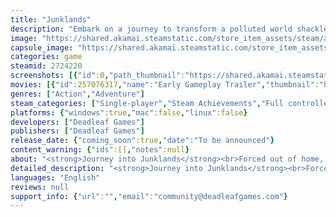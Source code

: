 ```yaml
---
title: "Junklands"
description: "Embark on a journey to transform a polluted world shackled by its toxic overlords. Explore the lands, brave the environment, battle polluting foes and clean up a dying world in an epic 3D action-adventure."
image: "https://shared.akamai.steamstatic.com/store_item_assets/steam/apps/2724220/header.jpg?t=1732505592"
capsule_image: "https://shared.akamai.steamstatic.com/store_item_assets/steam/apps/2724220/capsule_231x87.jpg?t=1732505592"
categories: game
steamid: 2724220
screenshots: [{"id":0,"path_thumbnail":"https://shared.akamai.steamstatic.com/store_item_assets/steam/apps/2724220/ss_18637972d0bf56d8cb06a478de1830d61e918d76.600x338.jpg?t=1732505592","path_full":"https://shared.akamai.steamstatic.com/store_item_assets/steam/apps/2724220/ss_18637972d0bf56d8cb06a478de1830d61e918d76.1920x1080.jpg?t=1732505592"},{"id":1,"path_thumbnail":"https://shared.akamai.steamstatic.com/store_item_assets/steam/apps/2724220/ss_12746bc3e6794adaea55e24993defdd98af76f23.600x338.jpg?t=1732505592","path_full":"https://shared.akamai.steamstatic.com/store_item_assets/steam/apps/2724220/ss_12746bc3e6794adaea55e24993defdd98af76f23.1920x1080.jpg?t=1732505592"},{"id":2,"path_thumbnail":"https://shared.akamai.steamstatic.com/store_item_assets/steam/apps/2724220/ss_5dd7267d0de43bfa5ec190ecd41591a8740e4698.600x338.jpg?t=1732505592","path_full":"https://shared.akamai.steamstatic.com/store_item_assets/steam/apps/2724220/ss_5dd7267d0de43bfa5ec190ecd41591a8740e4698.1920x1080.jpg?t=1732505592"},{"id":3,"path_thumbnail":"https://shared.akamai.steamstatic.com/store_item_assets/steam/apps/2724220/ss_268eebfbd902037f19bce95d4b59b55e2f869fe3.600x338.jpg?t=1732505592","path_full":"https://shared.akamai.steamstatic.com/store_item_assets/steam/apps/2724220/ss_268eebfbd902037f19bce95d4b59b55e2f869fe3.1920x1080.jpg?t=1732505592"},{"id":4,"path_thumbnail":"https://shared.akamai.steamstatic.com/store_item_assets/steam/apps/2724220/ss_9bc8ba078e9a4a0aad45bca24bae1ded4b764125.600x338.jpg?t=1732505592","path_full":"https://shared.akamai.steamstatic.com/store_item_assets/steam/apps/2724220/ss_9bc8ba078e9a4a0aad45bca24bae1ded4b764125.1920x1080.jpg?t=1732505592"},{"id":5,"path_thumbnail":"https://shared.akamai.steamstatic.com/store_item_assets/steam/apps/2724220/ss_4b22c57485f5cf1016ab75764e1a89b2f7f5c531.600x338.jpg?t=1732505592","path_full":"https://shared.akamai.steamstatic.com/store_item_assets/steam/apps/2724220/ss_4b22c57485f5cf1016ab75764e1a89b2f7f5c531.1920x1080.jpg?t=1732505592"},{"id":6,"path_thumbnail":"https://shared.akamai.steamstatic.com/store_item_assets/steam/apps/2724220/ss_4062a35a637d423f7b85e73f69e7d7e35d431753.600x338.jpg?t=1732505592","path_full":"https://shared.akamai.steamstatic.com/store_item_assets/steam/apps/2724220/ss_4062a35a637d423f7b85e73f69e7d7e35d431753.1920x1080.jpg?t=1732505592"},{"id":7,"path_thumbnail":"https://shared.akamai.steamstatic.com/store_item_assets/steam/apps/2724220/ss_072df10316bfda383d1d03984801c426f018f43b.600x338.jpg?t=1732505592","path_full":"https://shared.akamai.steamstatic.com/store_item_assets/steam/apps/2724220/ss_072df10316bfda383d1d03984801c426f018f43b.1920x1080.jpg?t=1732505592"},{"id":8,"path_thumbnail":"https://shared.akamai.steamstatic.com/store_item_assets/steam/apps/2724220/ss_7d446a37eff9b99cbd15fc97f7342305bb3515ac.600x338.jpg?t=1732505592","path_full":"https://shared.akamai.steamstatic.com/store_item_assets/steam/apps/2724220/ss_7d446a37eff9b99cbd15fc97f7342305bb3515ac.1920x1080.jpg?t=1732505592"}]
movies: [{"id":257076317,"name":"Early Gameplay Trailer","thumbnail":"https://shared.akamai.steamstatic.com/store_item_assets/steam/apps/257076317/0a427e4e3ad52bc825804c5d099148053ba96f9d/movie_600x337.jpg?t=1732505584","webm":{"480":"http://video.akamai.steamstatic.com/store_trailers/257076317/movie480_vp9.webm?t=1732505584","max":"http://video.akamai.steamstatic.com/store_trailers/257076317/movie_max_vp9.webm?t=1732505584"},"mp4":{"480":"http://video.akamai.steamstatic.com/store_trailers/257076317/movie480.mp4?t=1732505584","max":"http://video.akamai.steamstatic.com/store_trailers/257076317/movie_max.mp4?t=1732505584"},"highlight":true},{"id":256990029,"name":"Teaser 1","thumbnail":"https://shared.akamai.steamstatic.com/store_item_assets/steam/apps/256990029/movie.293x165.jpg?t=1703021421","webm":{"480":"http://video.akamai.steamstatic.com/store_trailers/256990029/movie480_vp9.webm?t=1703021421","max":"http://video.akamai.steamstatic.com/store_trailers/256990029/movie_max_vp9.webm?t=1703021421"},"mp4":{"480":"http://video.akamai.steamstatic.com/store_trailers/256990029/movie480.mp4?t=1703021421","max":"http://video.akamai.steamstatic.com/store_trailers/256990029/movie_max.mp4?t=1703021421"},"highlight":false}]
genres: ["Action","Adventure"]
steam_categories: ["Single-player","Steam Achievements","Full controller support","Steam Cloud"]
platforms: {"windows":true,"mac":false,"linux":false}
developers: ["Deadleaf Games"]
publishers: ["Deadleaf Games"]
release_date: {"coming_soon":true,"date":"To be announced"}
content_warning: {"ids":[],"notes":null}
about: "<strong>Journey into Junklands</strong><br>Forced out of home, Rahr, a paper fledgling is thrust into unfamiliar world. This place is not kind. The air hangs heavy with smog, the rivers ooze with sludge and the inhabitants will do anything to thrive...<br><br>Junklands is a 3D action-adventure that dives into a polluted world littered with all kinds of toxic foes, dangers, and treacherous places. Use your versatile Trash-lid Shield and the Green Orb to clean up the industrious forces plaguing the lands.<h2 class=\"bb_tag\">Gameplay Features:</h2><br><img class=\"bb_img\" src=\"https://shared.akamai.steamstatic.com/store_item_assets/steam/apps/2724220/extras/Banner_A.png?t=1732505592\" /><br><br><strong>EXPLORATION:</strong><br><ul class=\"bb_ul\"><li>Venture into a fantastically grim world where pollution has transformed the habitat. <br></li><li>Each area is uniquely affected by the polluted environment. <br></li><li>Explore an immersive, interconnecting realm and find your way in the world.</li></ul><br><br><img class=\"bb_img\" src=\"https://shared.akamai.steamstatic.com/store_item_assets/steam/apps/2724220/extras/Banner_B.png?t=1732505592\" /><br><strong>ABILITIES:</strong><br><ul class=\"bb_ul\"><li>Obtain elemental forms - <i>Walk on lava with metal skin.</i><br></li><li>Traverse the environment in style - <i>Shield Surf through the underground sewer ways.</i><br></li><li>Use your shield to solve puzzles - <i> Break through webbed barriers with your Cutter shield. </i></li></ul><br><br><img class=\"bb_img\" src=\"https://shared.akamai.steamstatic.com/store_item_assets/steam/apps/2724220/extras/Banner_C.png?t=1732505592\" /><br><strong>COMBAT:</strong><br><ul class=\"bb_ul\"><li>Face off in a distinct flavor of combat where the best offense is a well-timed defense!<br></li><li> Use your shield to block, throw, reflect and slash, or use the Green Orb to recycle foes. <br></li><li>Battle against a deadly variety of pollutants from sewer-sludge critters to coal-shoveling behemoths.</li></ul><br><br><img class=\"bb_img\" src=\"https://shared.akamai.steamstatic.com/store_item_assets/steam/apps/2724220/extras/Banner_D.png?t=1732505592\" /><br><strong>UPGRADES:</strong><br><ul class=\"bb_ul\"><li>Deposit collected scrap into Recyclers to craft power enhancing trinkets. <br></li><li>Equip your choice of trinkets to customize your playstyle.</li></ul><br><br><img class=\"bb_img\" src=\"https://shared.akamai.steamstatic.com/store_item_assets/steam/apps/2724220/extras/Banner_E.png?t=1732505592\" /><br><strong>IMPACT YOUR SURROUNDINGS:</strong><br><ul class=\"bb_ul\"><li>Save trapped critters.<br></li><li>Recycle enemies.<br></li><li>Clean up the waste.<br></li><li>Reveal hidden pathways. <br></li><li>Discover the changes your efforts unfold.</li></ul><br><br><br>Junklands puts a fresh spin on a classic action adventure and pulls you into an imaginatively quirky world born out of pollution. Embark on an environmentally epic tale and become the spark of hope that brings change to the lands."
detailed_description: "<strong>Journey into Junklands</strong><br>Forced out of home, Rahr, a paper fledgling is thrust into unfamiliar world. This place is not kind. The air hangs heavy with smog, the rivers ooze with sludge and the inhabitants will do anything to thrive...<br><br>Junklands is a 3D action-adventure that dives into a polluted world littered with all kinds of toxic foes, dangers, and treacherous places. Use your versatile Trash-lid Shield and the Green Orb to clean up the industrious forces plaguing the lands.<h2 class=\"bb_tag\">Gameplay Features:</h2><br><img class=\"bb_img\" src=\"https://shared.akamai.steamstatic.com/store_item_assets/steam/apps/2724220/extras/Banner_A.png?t=1732505592\" /><br><br><strong>EXPLORATION:</strong><br><ul class=\"bb_ul\"><li>Venture into a fantastically grim world where pollution has transformed the habitat. <br></li><li>Each area is uniquely affected by the polluted environment. <br></li><li>Explore an immersive, interconnecting realm and find your way in the world.</li></ul><br><br><img class=\"bb_img\" src=\"https://shared.akamai.steamstatic.com/store_item_assets/steam/apps/2724220/extras/Banner_B.png?t=1732505592\" /><br><strong>ABILITIES:</strong><br><ul class=\"bb_ul\"><li>Obtain elemental forms - <i>Walk on lava with metal skin.</i><br></li><li>Traverse the environment in style - <i>Shield Surf through the underground sewer ways.</i><br></li><li>Use your shield to solve puzzles - <i> Break through webbed barriers with your Cutter shield. </i></li></ul><br><br><img class=\"bb_img\" src=\"https://shared.akamai.steamstatic.com/store_item_assets/steam/apps/2724220/extras/Banner_C.png?t=1732505592\" /><br><strong>COMBAT:</strong><br><ul class=\"bb_ul\"><li>Face off in a distinct flavor of combat where the best offense is a well-timed defense!<br></li><li> Use your shield to block, throw, reflect and slash, or use the Green Orb to recycle foes. <br></li><li>Battle against a deadly variety of pollutants from sewer-sludge critters to coal-shoveling behemoths.</li></ul><br><br><img class=\"bb_img\" src=\"https://shared.akamai.steamstatic.com/store_item_assets/steam/apps/2724220/extras/Banner_D.png?t=1732505592\" /><br><strong>UPGRADES:</strong><br><ul class=\"bb_ul\"><li>Deposit collected scrap into Recyclers to craft power enhancing trinkets. <br></li><li>Equip your choice of trinkets to customize your playstyle.</li></ul><br><br><img class=\"bb_img\" src=\"https://shared.akamai.steamstatic.com/store_item_assets/steam/apps/2724220/extras/Banner_E.png?t=1732505592\" /><br><strong>IMPACT YOUR SURROUNDINGS:</strong><br><ul class=\"bb_ul\"><li>Save trapped critters.<br></li><li>Recycle enemies.<br></li><li>Clean up the waste.<br></li><li>Reveal hidden pathways. <br></li><li>Discover the changes your efforts unfold.</li></ul><br><br><br>Junklands puts a fresh spin on a classic action adventure and pulls you into an imaginatively quirky world born out of pollution. Embark on an environmentally epic tale and become the spark of hope that brings change to the lands."
languages: "English"
reviews: null
support_info: {"url":"","email":"community@deadleafgames.com"}
---
```


